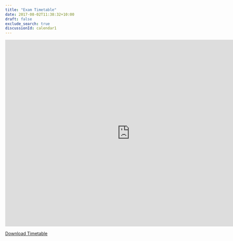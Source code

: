 ```yaml
---
title: "Exam Timetable"
date: 2017-08-02T11:38:32+10:00
draft: false
exclude_search: true
discussionId: calendar1
---
```

<iframe src="https://calendar.google.com/calendar/embed?height=600&amp;wkst=1&amp;bgcolor=%230B8043&amp;ctz=Australia%2FSydney&amp;src=aW1ncDgyMXM1c20ybTV1ZThsbWpnOG81YmNAZ3JvdXAuY2FsZW5kYXIuZ29vZ2xlLmNvbQ&amp;color=%23EF6C00&amp;showNav=1" style="border-width:0" width="800" height="600" frameborder="0" scrolling="no"></iframe>

[Download Timetable](https://calendar.google.com/calendar/ical/imgp821s5sm2m5ue8lmjg8o5bc%40group.calendar.google.com/public/basic.ics)
